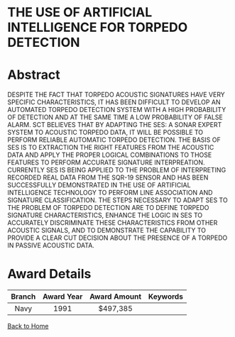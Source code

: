 
THE USE OF ARTIFICIAL INTELLIGENCE FOR TORPEDO DETECTION
========================================================

# Abstract


DESPITE THE FACT THAT TORPEDO ACOUSTIC SIGNATURES HAVE VERY SPECIFIC CHARACTERISTICS, IT HAS BEEN DIFFICULT TO DEVELOP AN AUTOMATED TORPEDO DETECTION SYSTEM WITH A HIGH PROBABILITY OF DETECTION AND AT THE SAME TIME A LOW PROBABILITY OF FALSE ALARM. SCT BELIEVES THAT BY ADAPTING THE SES: A SONAR EXPERT SYSTEM TO ACOUSTIC TORPEDO DATA, IT WILL BE POSSIBLE TO PERFORM RELIABLE AUTOMATIC TORPEDO DETECTION. THE BASIS OF SES IS TO EXTRACTION THE RIGHT FEATURES FROM THE ACOUSTIC DATA AND APPLY THE PROPER LOGICAL COMBINATIONS TO THOSE FEATURES TO PERFORM ACCURATE SIGNATURE INTERPREATION. CURRENTLY SES IS BEING APPLIED TO THE PROBLEM OF INTERPRETING RECORDED REAL DATA FROM THE SQR-19 SENSOR AND HAS BEEN SUCCESSFULLY DEMONSTRATED IN THE USE OF ARTIFICIAL INTELLIGENCE TECHNOLOGY TO PERFORM LINE ASSOCIATION AND SIGNATURE CLASSIFICATION. THE STEPS NECESSARY TO ADAPT SES TO THE PROBLEM OF TORPEDO DETECTION ARE TO DEFINE TORPEDO SIGNATURE CHARACTERISTICS, ENHANCE THE LOGIC IN SES TO ACCURATELY DISCRIMINATE THESE CHARACTERISTICS FROM OTHER ACOUSTIC SIGNALS, AND TO DEMONSTRATE THE CAPABILITY TO PROVIDE A CLEAR CUT DECISION ABOUT THE PRESENCE OF A TORPEDO IN PASSIVE ACOUSTIC DATA.  

# Award Details

|Branch|Award Year|Award Amount|Keywords|
| :---: | :---: | :---: | :---: |
|Navy|1991|$497,385||
  
  


[Back to Home](https://github.com/chrischow/dod_sbir_awards#145)